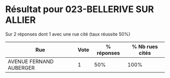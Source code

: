 # Résultat pour 023-BELLERIVE SUR ALLIER

Sur 2 réponses dont 1 avec une rue cité (taux réussite 50%)

| Rue | Vote | % réponses | % Nb rues cités|
|-----|------|------------|----------------|
| AVENUE FERNAND AUBERGER | 1 | 50% | 100%|
